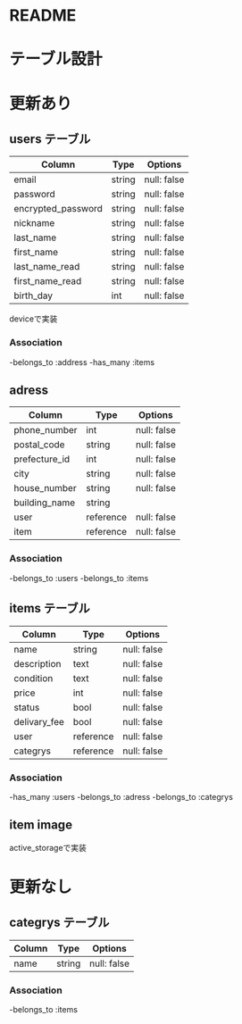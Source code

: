 # README

# テーブル設計


# 更新あり
## users テーブル
| Column             | Type      | Options     |
| ------------------ | --------- | ----------- |
| email              | string    | null: false |
| password           | string    | null: false |
| encrypted_password | string    | null: false |
| nickname           | string    | null: false |
| last_name          | string    | null: false |
| first_name         | string    | null: false |
| last_name_read     | string    | null: false |
| first_name_read    | string    | null: false |
| birth_day          | int       | null: false |
deviceで実装

### Association
-belongs_to :address
-has_many  :items

## adress
| Column        | Type      | Options     |
| ------------- | --------- | ----------- |
| phone_number  | int       | null: false |
| postal_code   | string    | null: false |
| prefecture_id | int       | null: false |
| city          | string    | null: false |
| house_number  | string    | null: false |
| building_name | string    |             |
| user          | reference | null: false |
| item          | reference | null: false |

### Association
-belongs_to :users
-belongs_to  :items

## items テーブル
| Column          | Type      | Options     |
| --------------- | --------- | ----------- |
| name            | string    | null: false |
| description     | text      | null: false |
| condition       | text      | null: false |
| price           | int       | null: false |
| status          | bool      | null: false |
| delivary_fee    | bool      | null: false |
| user            | reference | null: false |
| categrys        | reference | null: false |

### Association
-has_many   :users
-belongs_to :adress
-belongs_to :categrys


## item image
active_storageで実装


# 更新なし

## categrys テーブル
| Column       | Type      | Options     |
| ------------ | --------- | ----------- |
| name         | string    | null: false |

### Association
-belongs_to :items